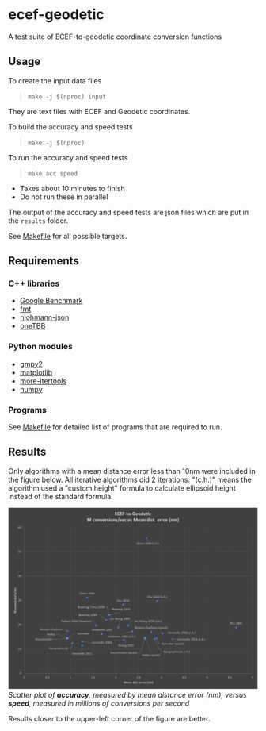 # ecef-geodetic

A test suite of ECEF-to-geodetic coordinate conversion functions

## Usage

To create the input data files
> `make -j $(nproc) input`

They are text files with ECEF and Geodetic coordinates.

To build the accuracy and speed tests
> `make -j $(nproc)`

To run the accuracy and speed tests
> `make acc speed`
* Takes about 10 minutes to finish
* Do not run these in parallel

The output of the accuracy and speed tests are json files which are put in the `results` folder.

See [Makefile](Makefile) for all possible targets.

## Requirements

### C++ libraries

- [Google Benchmark](https://github.com/google/benchmark)
- [fmt](https://github.com/fmtlib/fmt)
- [nlohmann-json](https://github.com/nlohmann/json)
- [oneTBB](https://github.com/oneapi-src/oneTBB)

### Python modules

- [gmpy2](https://github.com/aleaxit/gmpy)
- [matplotlib](https://matplotlib.org/)
- [more-itertools](https://github.com/more-itertools/more-itertools)
- [numpy](https://numpy.org/)

### Programs

See [Makefile](Makefile) for detailed list of programs that are required to run.

## Results

Only algorithms with a mean distance error less than 10nm were included in the figure below.  All iterative algorithms did 2 iterations.  "(c.h.)" means the algorithm used a "custom height" formula to calculate ellipsoid height instead of the standard formula.

![Scatter plot of accuracy vs speed](results/acc-speed.20240112T204815.png)
*Scatter plot of ***accuracy***, measured by mean distance error (nm), versus ***speed***, measured in millions of conversions per second*

Results closer to the upper-left corner of the figure are better.
